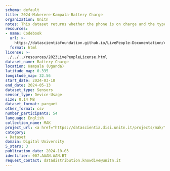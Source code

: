 ```yaml
---
schema: default
title: 2024-Makerere-Kampala-Battery Charge
organization: Unitn
notes: This dataset returns whether the phone is on charge and the type of charger.  It is part of the Makerere data collection, which contains data about the everyday life activities of students coming from Makerere University located in Uganda. The data were collected via questionnaires, data coming from 30 smartphone sensors associated to thousand self-reported annotations over a period of 8 weeks.
resources:
- name: Codebook
  url: >-
    https://datascientiafoundation.github.io/LivePeople-Documentation/codebooks/2024-MAK-Kampala-batterycharge.html
  format: html
license: >-
 ./../../resources/2023LivePeopleLicense.html
dataset_name: Battery Charge
location: Kampala (Uganda)
latitude_map: 0.335
longitude_map: 32.56
start_date: 2024-03-18
end_date: 2024-05-13
dataset_type: Sensors
sensor_type: Device-Usage
size: 0.14 MB
dataset_format: parquet
other_format: csv
number_participants: 54
language: English
collection_name: MAK
project_url: <a href="https://datascientia.disi.unitn.it/projects/mak/">https://datascientia.disi.unitn.it/projects/mak/</a>
category:
- Dataset
domain: Digital University
5_stars: 3
publication_date: 2024-10-03
identifier: 007.AAAN.AAN.BT
request_contact: datadistribution.knowdive@unitn.it
---
```



